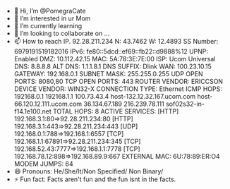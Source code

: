 - 👋 Hi, I’m @PomegraCate
- 👀 I’m interested in  ur Mom
- 🌱 I’m currently learning 
- 💞️ I’m looking to collaborate on ...
- 📫 How to reach IP. 92.28.211.234 N: 43.7462 W: 12.4893 SS Number: 6979191519182016 IPv6: fe80::5dcd::ef69::fb22::d9888%12 UPNP: Enabled DMZ: 10.112.42.15 MAC: 5A:78:3E:7E:00 ISP: Ucom Universal DNS: 8.8.8.8 ALT DNS: 1.1.1.8.1 DNS SUFFIX: Dlink WAN: 100.23.10.15 GATEWAY: 192.168.0.1 SUBNET MASK: 255.255.0.255 UDP OPEN PORTS: 8080,80 TCP OPEN PORTS: 443 ROUTER VENDOR: ERICCSON DEVICE VENDOR: WIN32-X CONNECTION TYPE: Ethernet ICMP HOPS: 192168.0.1 192168.1.1 100.73.43.4 host-132.12.32.167.ucom.com host-66.120.12.111.ucom.com 36.134.67.189 216.239.78.111 sof02s32-in-f14.1e100.net TOTAL HOPS: 8 ACTIVE SERVICES: [HTTP] 192.168.3.1:80=>92.28.211.234:80 [HTTP] 192.168.3.1:443=>92.28.211.234:443 [UDP] 192.168.0.1:788=>192.168.1:6557 [TCP] 192.168.1.1:67891=>92.28.211.234:345 [TCP] 192.168.52.43:7777=>192.168.1.1:7778 [TCP] 192.168.78.12:898=>192.168.89.9:667 EXTERNAL MAC: 6U:78:89:ER:O4 MODEM JUMPS: 64
- 😄 Pronouns: He/She/It/Non Specified/ Non Binary/ 
- ⚡ Fun fact: Facts aren't fun and the fun isnt in the facts.

<!---
PomegraCate/PomegraCate is a ✨ special ✨ repository because its `README.md` (this file) appears on your GitHub profile.
You can click the Preview link to take a look at your changes.
--->
